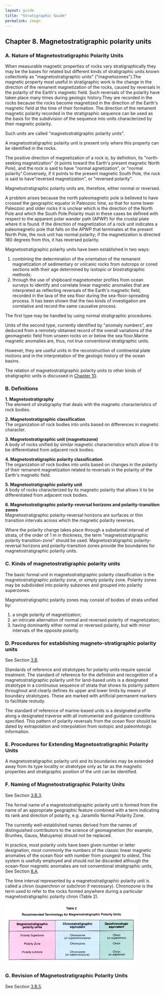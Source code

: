```yaml
---
layout: guide
title: "Stratigraphic Guide"
permalink: /magn
---
```

## Chapter 8. Magnetostratigraphic polarity units

<a id="A"></a>

### A. Nature of Magnetostratigraphic Polarity Units
When measurable magnetic properties of rocks vary stratigraphically they may be the bases for related but different kinds of stratigraphic units known collectively as &quot;magnetostratigraphic units&quot; (&quot;magnetozones&quot;).The magnetic property most useful in stratigraphic work is the change in the direction of the remanent magnetization of the rocks, caused by reversals in the polarity of the Earth's magnetic field. Such reversals of the polarity have taken place many times during geologic history.They are recorded in the rocks because the rocks become magnetized in the direction of the Earth's magnetic field at the time of their formation. The direction of the remanent magnetic polarity recorded in the stratigraphic sequence can be used as the basis for the subdivision of the sequence into units characterized by their magnetic polarity.

Such units are called &quot;magnetostratigraphic polarity units&quot;. 

A magnetostratigraphic polarity unit is present only where this property can be identified in the rocks.

The positive direction of magnetization of a rock is, by definition, its &quot;north-seeking magnetization&quot; (it points toward the Earth's present magnetic North Pole), and the rock is said to have &quot;normal agnetization&quot;, or &quot;normal polarity&quot;.Conversely, if it points to the present magnetic South Pole, the rock is said to have&quot;reversed magnetization&quot;, or &quot;reversed polarity&quot;.

Magnetostratigraphic polarity units are, therefore, either normal or reversed.

A problem arises because the north paleomagnetic pole is believed to have crossed the geographic equator in Paleozoic time, so that for some lower Paleozoic and older rocks it is unclear which is the direction of the North Pole and which the South Pole.Polarity must in these cases be defined with respect to the apparent polar wander path (APWP) for the crustal plate where it is found. If the direction of magnetization of a rock unit indicates a paleomagnetic pole that falls on the APWP that terminates at the present North Pole, the rock unit has normal polarity; if the magnetization is directed 180 degrees from this, it has reversed polarity.

Magnetostratigraphic polarity units have been established in two ways:  

1. combining the determination of the orientation of the remanent magnetization of sedimentary or volcanic rocks from outcrops or cored sections with their age determined by isotopic or biostratigraphic methods;
1. through the use of shipboard magnetometer profiles from ocean surveys to identify and correlate linear magnetic anomalies that are interpreted as reflecting reversals of the Earth's magnetic field, recorded in the lava of the sea floor during the sea-floor-spreading process. It has been shown that the two kinds of investigation are correlative and record the same causative process.

The first type may be handled by using normal stratigraphic procedures.

Units of the second type, currently identified by &quot;anomaly numbers&quot;, are deduced from a remotely obtained record of the overall variations of the geomagnetic field from unseen rocks on or below the sea floor.Marine magnetic anomalies are, thus, not true conventional stratigraphic units.

However, they are useful units in the reconstruction of continental plate motions and in the interpretation of the geologic history of the ocean basins.

The relation of magnetostratigraphic polarity units to other kinds of stratigraphic units is discussed in <a href="rel.htm">Chapter 10</a>.


### B. Definitions
**1. Magnetostratigraphy**  
The element of stratigraphy that deals with the magnetic characteristics of rock bodies.

**2. Magnetostratigraphic classification**  
The organization of rock bodies into units based on differences in magnetic character.

**3. Magnetostratigraphic unit (magnetozone)**  
A body of rocks unified by similar magnetic characteristics which allow it to be differentiated from adjacent rock bodies.

**4. Magnetostratigraphic polarity classification**  
The organization of rock bodies into units based on changes in the polarity of their remanent magnetization related to reversals in the polarity of the Earth's magnetic field.

**5. Magnetostratigraphic polarity unit**  
A body of rocks characterized by its magnetic polarity that allows it to be differentiated from adjacent rock bodies.

**6. Magnetostratigraphic polarity-reversal horizons and polarity-transition zones**  
Magnetostratigraphic polarity-reversal horizons are surfaces or thin transition intervals across which the magnetic polarity reverses.

Where the polarity change takes place through a substantial interval of strata, of the order of 1 m in thickness, the term "magnetostratigraphic polarity transition-zone" should be used. Magnetostratigraphic polarity-reversal horizons and polarity-transition zones provide the boundaries for magnetostratigraphic polarity units.


### C. Kinds of magnetostratigraphic polarity units

The basic formal unit in magnetostratigraphic polarity classification is the magnetostratigraphic polarity zone, or simply polarity zone. Polarity zones may be subdivided into polarity subzones and grouped into polarity superzones.

Magnetostratigraphic polarity zones may consist of bodies of strata unified by:

1. a single polarity of magnetization;
1. an intricate alternation of normal and reversed polarity of magnetization;
1. having dominantly either normal or reversed polarity, but with minor intervals of the opposite polarity.


### D. Procedures for establishing magneto-stratigraphic polarity units  
See Section [3.B](defs#B).

Standards of reference and stratotypes for polarity units require special treatment. The standard of reference for the definition and recognition of a magnetostratigraphic polarity unit for land-based units is a designated stratotype in a continuous sequence of strata that shows its polarity pattern throughout and clearly defines its upper and lower limits by means of boundary stratotypes. These are marked with artificial permanent markers to facilitate restudy.

The standard of reference of marine-based units is a designated profile along a designated traverse with all instrumental and guidance conditions specified. This pattern of polarity reversals from the ocean floor should be dated by extrapolation and interpolation from isotopic and paleontologic information.

### E. Procedures for Extending Magnetostratigraphic Polarity Units
A magnetostratigraphic polarity unit and its boundaries may be extended away from its type locality or stratotype only as far as the magnetic properties and stratigraphic position of the unit can be identified.


### F. Naming of Magnetostratigraphic Polarity Units
See Section [3.B.3](defs#B.3).

The formal name of a magnetostratigraphic polarity unit is formed from the name of an appropriate geographic feature combined with a term indicating its rank and direction of polarity, e.g. Jaramillo Normal Polarity Zone.

The currently well-established names derived from the names of distinguished contributors to the science of geomagnetism (for example, Brunhes, Gauss, Matuyama) should not be replaced.

In practice, most polarity units have been given number or letter designation, most commonly the numbers of the classic linear magnetic anomalies of the ocean floor with number from youngest to oldest. This system is usefully employed and should not be discarded although the ocean-floor magnetic anomalies are not conventional stratigraphic units, See Section [8.A](#A).

The time interval represented by a magnetostratigraphic polarity unit is called a chron (superchron or subchron if necessary). Chronozone is the term used to refer to the rocks formed anywhere during a particular magnetostratigraphic polarity chron (Table 2).

![](images/table2.jpg)


### G. Revision of Magnetostratigraphic Polarity Units
See Section [3.B.5](defs#B.5).
